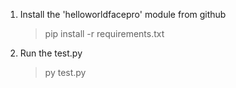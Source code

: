 1. Install the 'helloworldfacepro' module from github
    > pip install -r requirements.txt

2. Run the test.py
    > py test.py
    